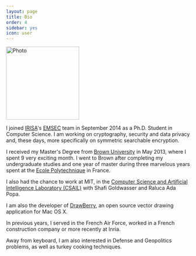 ```yaml
---
layout: page
title: Bio
order: 4
sidebar: yes
icon: user
---
```


<img class="floating_img" src="{{ site.baseurl }}/assets/photo2.jpg" height="200px" alt="Photo"/>


I joined [IRISA](https://www.irisa.fr/en)'s [EMSEC](https://www.irisa.fr/emsec/) team in September 2014 as a Ph.D. Student in Computer Science. I am working on cryptography, security and data privacy and, these days, more specifically on symmetric searchable encryption.

I received my Master's Degree from [Brown University](https://cs.brown.edu/) in May 2013, where I spent 9 very exciting month. I went to Brown after completing my undergraduate studies and one year of master during three marvelous years spent at the [Ecole Polytechnique](https://www.polytechnique.edu/jsp/accueil.jsp?LANGUE=1) in France.

I also had the chance to work at MIT, in the [Computer Science and Artificial Intelligence Laboratory (CSAIL)](https://www.csail.mit.edu/) with Shafi Goldwasser and Raluca Ada Popa.

I am also the developer of [DrawBerry](http://raphaelbost.free.fr/DrawBerry.html), an open source vector drawing application for Mac OS X.

In previous years, I served in the French Air Force, worked in a French construction company or more recently at Inria.

Away from keyboard, I am also interested in Defense and Geopolitics problems, as well as turkey cooking techniques.